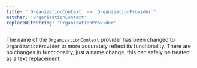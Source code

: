 ```yaml
---
title: '`OrganizationContext` -> `OrganizationProvider`'
matcher: 'OrganizationContext'
replaceWithString: 'OrganizationProvider'
---
```


The name of the `OrganizationContext` provider has been changed to `OrganizationProvider` to more accurately reflect its functionality. There are no changes in functionality, just a name change, this can safely be treated as a text replacement.
